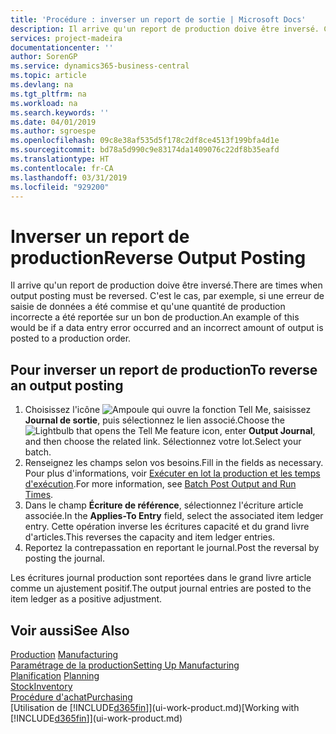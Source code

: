 ```yaml
---
title: 'Procédure : inverser un report de sortie | Microsoft Docs'
description: Il arrive qu'un report de production doive être inversé. C'est le cas, par exemple, si une erreur de saisie de données a été commise et qu'une quantité de production incorrecte a été reportée sur un bon de production.
services: project-madeira
documentationcenter: ''
author: SorenGP
ms.service: dynamics365-business-central
ms.topic: article
ms.devlang: na
ms.tgt_pltfrm: na
ms.workload: na
ms.search.keywords: ''
ms.date: 04/01/2019
ms.author: sgroespe
ms.openlocfilehash: 09c8e38af535d5f178c2df8ce4513f199bfa4d1e
ms.sourcegitcommit: bd78a5d990c9e83174da1409076c22df8b35eafd
ms.translationtype: HT
ms.contentlocale: fr-CA
ms.lasthandoff: 03/31/2019
ms.locfileid: "929200"
---
```

# <a name="reverse-output-posting"></a><span data-ttu-id="2bf50-104">Inverser un report de production</span><span class="sxs-lookup"><span data-stu-id="2bf50-104">Reverse Output Posting</span></span>
<span data-ttu-id="2bf50-105">Il arrive qu'un report de production doive être inversé.</span><span class="sxs-lookup"><span data-stu-id="2bf50-105">There are times when output posting must be reversed.</span></span> <span data-ttu-id="2bf50-106">C'est le cas, par exemple, si une erreur de saisie de données a été commise et qu'une quantité de production incorrecte a été reportée sur un bon de production.</span><span class="sxs-lookup"><span data-stu-id="2bf50-106">An example of this would be if a data entry error occurred and an incorrect amount of output is posted to a production order.</span></span>  

## <a name="to-reverse-an-output-posting"></a><span data-ttu-id="2bf50-107">Pour inverser un report de production</span><span class="sxs-lookup"><span data-stu-id="2bf50-107">To reverse an output posting</span></span>  
1.  <span data-ttu-id="2bf50-108">Choisissez l'icône ![Ampoule qui ouvre la fonction Tell Me](media/ui-search/search_small.png "Dites-moi ce que vous voulez faire"), saisissez **Journal de sortie**, puis sélectionnez le lien associé.</span><span class="sxs-lookup"><span data-stu-id="2bf50-108">Choose the ![Lightbulb that opens the Tell Me feature](media/ui-search/search_small.png "Tell me what you want to do") icon, enter **Output Journal**, and then choose the related link.</span></span> <span data-ttu-id="2bf50-109">Sélectionnez votre lot.</span><span class="sxs-lookup"><span data-stu-id="2bf50-109">Select your batch.</span></span>  
2. <span data-ttu-id="2bf50-110">Renseignez les champs selon vos besoins.</span><span class="sxs-lookup"><span data-stu-id="2bf50-110">Fill in the fields as necessary.</span></span> <span data-ttu-id="2bf50-111">Pour plus d'informations, voir [Exécuter en lot la production et les temps d'exécution](production-how-to-post-output-quantity.md).</span><span class="sxs-lookup"><span data-stu-id="2bf50-111">For more information, see [Batch Post Output and Run Times](production-how-to-post-output-quantity.md).</span></span>
3.  <span data-ttu-id="2bf50-112">Dans le champ **Écriture de référence**, sélectionnez l'écriture article associée.</span><span class="sxs-lookup"><span data-stu-id="2bf50-112">In the **Applies-To Entry** field, select the associated item ledger entry.</span></span> <span data-ttu-id="2bf50-113">Cette opération inverse les écritures capacité et du grand livre d'articles.</span><span class="sxs-lookup"><span data-stu-id="2bf50-113">This reverses the capacity and item ledger entries.</span></span>  
4. <span data-ttu-id="2bf50-114">Reportez la contrepassation en reportant le journal.</span><span class="sxs-lookup"><span data-stu-id="2bf50-114">Post the reversal by posting the journal.</span></span>  

<span data-ttu-id="2bf50-115">Les écritures journal production sont reportées dans le grand livre article comme un ajustement positif.</span><span class="sxs-lookup"><span data-stu-id="2bf50-115">The output journal entries are posted to the item ledger as a positive adjustment.</span></span>  

## <a name="see-also"></a><span data-ttu-id="2bf50-116">Voir aussi</span><span class="sxs-lookup"><span data-stu-id="2bf50-116">See Also</span></span>  
 <span data-ttu-id="2bf50-117">[Production](production-manage-manufacturing.md)  </span><span class="sxs-lookup"><span data-stu-id="2bf50-117">[Manufacturing](production-manage-manufacturing.md)  </span></span>  
 [<span data-ttu-id="2bf50-118">Paramétrage de la production</span><span class="sxs-lookup"><span data-stu-id="2bf50-118">Setting Up Manufacturing</span></span>](production-configure-production-processes.md)  
 <span data-ttu-id="2bf50-119">[Planification](production-planning.md)    </span><span class="sxs-lookup"><span data-stu-id="2bf50-119">[Planning](production-planning.md)    </span></span>  
 [<span data-ttu-id="2bf50-120">Stock</span><span class="sxs-lookup"><span data-stu-id="2bf50-120">Inventory</span></span>](inventory-manage-inventory.md)  
 [<span data-ttu-id="2bf50-121">Procédure d'achat</span><span class="sxs-lookup"><span data-stu-id="2bf50-121">Purchasing</span></span>](purchasing-manage-purchasing.md)  
 <span data-ttu-id="2bf50-122">[Utilisation de [!INCLUDE[d365fin](includes/d365fin_md.md)]](ui-work-product.md)</span><span class="sxs-lookup"><span data-stu-id="2bf50-122">[Working with [!INCLUDE[d365fin](includes/d365fin_md.md)]](ui-work-product.md)</span></span>  
